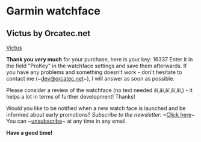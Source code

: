# Garmin watchface
## Victus by Orcatec.net
[Victus](https://gapps.orcatec.net/victus/?langID=en)

**Thank you very much** for your purchase, here is your key: 16337
Enter it in the field "ProKey" in the watchface settings and save them afterwards.
If you have any problems and something doesn't work - don't hesitate to contact me (~[dev@orcatec.net](mailto:dev@orcatec.net)~), I will answer as soon as possible.

Please consider a review of the watchface (no text needed â­ï¸â­ï¸â­ï¸â­ï¸â­ï¸) - it helps a lot in terms of further development! Thanks!

Would you like to be notified when a new watch face is launched and be informed about early promotions? *Subscribe to the newsletter:* ~[Click here](https://api.orcatec.net/newsletter/setNewsletter.php?email=michael@sageryd.se)~
You can ~[unsubscribe](https://api.orcatec.net/newsletter/unsetNewsletter.php?email=michael@sageryd.se)~ at any time in any email.

**Have a good time!**